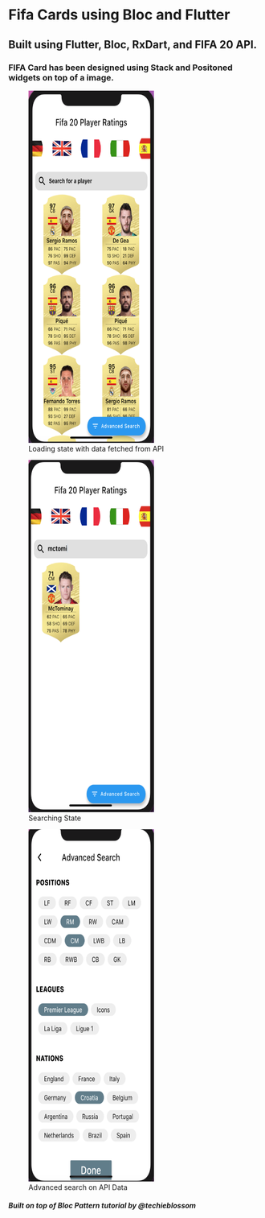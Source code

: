 # Fifa Cards using Bloc and Flutter

## Built using Flutter, Bloc, RxDart, and FIFA 20 API.

### FIFA Card has been designed using Stack and Positoned widgets on top of a image.

<figure>
<img src="screenshots/1.png" alt="Your image title" width="250" height="700"/>
<figcaption> Loading state with data fetched from API</figcaption>
</figure>

<figure>
<img src="screenshots/2.png" alt="Your image title" width="250" height="700"/>
<figcaption> Searching State</figcaption>
</figure>

<figure>
<img src="screenshots/3.png" alt="Your image title" width="250" height="700"/>
<figcaption> Advanced search on API Data</figcaption>
</figure>

##### Built on top of Bloc Pattern tutorial by @techieblossom
